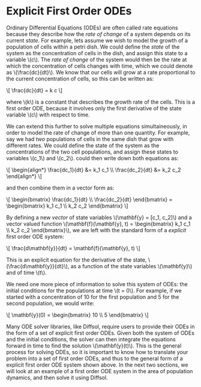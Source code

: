 # Explicit First Order ODEs

Ordinary Differential Equations (ODEs) are often called rate equations because they describe how the *rate of change* of a system depends on its current *state*. For example, lets assume we wish to model the growth of a population of cells within a petri dish. We could define the *state* of the system as the concentration of cells in the dish, and assign this state to a variable \\(c\\). The *rate of change* of the system would then be the rate at which the concentration of cells changes with time, which we could denote as \\(\frac{dc}{dt}\\). We know that our cells will grow at a rate proportional to the current concentration of cells, so this can be written as:

\\[
\frac{dc}{dt} = k c
\\]

where \\(k\\) is a constant that describes the growth rate of the cells. This is a first order ODE, because it involves only the first derivative of the state variable \\(c\\) with respect to time.

We can extend this further to solve multiple equations simultaineously, in order to model the rate of change of more than one quantity. For example, say we had *two* populations of cells in the same dish that grow with different rates. We could define the state of the system as the concentrations of the two cell populations, and assign these states to variables \\(c_1\\) and \\(c_2\\). could then write down both equations as:

\\[
\begin{align*}
\frac{dc_1}{dt} &= k_1 c_1  \\\\
\frac{dc_2}{dt} &= k_2 c_2
\end{align*}
\\]

and then combine them in a vector form as:

\\[
\begin{bmatrix}
\frac{dc_1}{dt} \\\\
\frac{dc_2}{dt}
\end{bmatrix} = \begin{bmatrix}
k_1 c_1 \\\\
k_2 c_2
\end{bmatrix}
\\]

By defining a new *vector* of state variables \\(\mathbf{y} = [c_1, c_2]\\) and a vector valued function \\(\mathbf{f}(\mathbf{y}, t) = \begin{bmatrix} k_1 c_1 \\\\ k_2 c_2 \end{bmatrix}\\), we are left with the standard form of a *explicit* first order ODE system:

\\[
\frac{d\mathbf{y}}{dt} = \mathbf{f}(\mathbf{y}, t)
\\]

This is an explicit equation for the derivative of the state, \\(\frac{d\mathbf{y}}{dt}\\), as a function of the state variables \\(\mathbf{y}\\) and of time \\(t\\).

We need one more piece of information to solve this system of ODEs: the initial conditions for the populations at time \\(t = 0\\). For example, if we started with a concentration of 10 for the first population and 5 for the second population, we would write:

\\[
\mathbf{y}(0) = \begin{bmatrix} 10 \\\\ 5 \end{bmatrix}
\\]

Many ODE solver libraries, like Diffsol, require users to provide their ODEs in the form of a set of explicit first order ODEs. Given both the system of ODEs and the initial conditions, the solver can then integrate the equations forward in time to find the solution \\(\mathbf{y}(t)\\). This is the general process for solving ODEs, so it is important to know how to translate your problem into a set of first order ODEs, and thus to the general form of a explicit first order ODE system shown above. In the next two sections, we will look at an example of a first order ODE system in the area of population dynamics, and then solve it using Diffsol.
